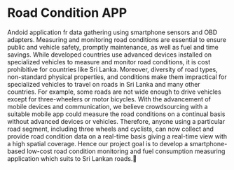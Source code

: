 # Road Condition APP

Andoid application fr data gathering using smartphone sensors and OBD adapters.
Measuring and monitoring road conditions are essential to ensure public and vehicle safety, promptly maintenance, as well as fuel and time savings. While developed countries use advanced devices installed on specialized vehicles to measure and monitor road conditions, it is cost prohibitive for countries like Sri Lanka. Moreover, diversity of road types, non-standard physical properties, and conditions make them impractical for specialized vehicles to travel on roads in Sri Lanka and many other countries. For example, some roads are not wide enough to drive vehicles except for three-wheelers or motor bicycles. With the advancement of mobile devices and communication, we believe crowdsourcing with a suitable mobile app could measure the road conditions on a continual basis without advanced devices or vehicles. Therefore, anyone using a particular road segment, including three wheels and cyclists, can now collect and provide road condition data on a real-time basis giving a real-time view with a high spatial coverage. Hence our project goal is to develop a smartphone-based low-cost road condition monitoring and fuel consumption measuring application which suits to Sri Lankan roads.
